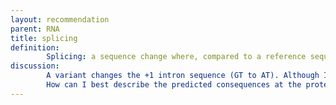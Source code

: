 ```yaml
---
layout: recommendation
parent: RNA
title: splicing
definition: 
        Splicing: a sequence change where, compared to a reference sequence, the normal RNA splicing pattern is altered.
discussion:
        A variant changes the +1 intron sequence (GT to AT). Although I did not analyse RNA, I am quite sure that normal splicing is affected. How can I best indicate this?: HGVS recommends to use the format "<b>r.spl</b>" to indicate that RNA was not analysed but splicing is most probably affected. In general the format is used for variants changing the +1, +2, -2 and -1 position of an intron, i.e. affecting the GT splice donor and AG splice acceptor site (excl. GT to GC and GC to GT variants). "<b>r.(spl?)</b>" is frequently used to indicate normal splicing might be affected as a consequence of variants in the first or last nucleotide of an exon, the +3 to +5 intron position (splice donor site) and variants generating a new AG-dinucleotide close to the normal splice acceptor site (AG). See <a href='https://varnomen.HGVS.org/recommendations/uncertain/'><i>Uncertain</i></a>.
        How can I best describe the predicted consequences at the protein level of a variant that most probably affects splicing?: The best format seems to use "p.?", meaning "I do not know what to expect at the protein level".
---
```

